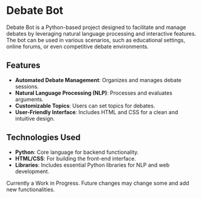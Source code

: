 # Debate Bot

Debate Bot is a Python-based project designed to facilitate and manage debates by leveraging natural language processing and interactive features. The bot can be used in various scenarios, such as educational settings, online forums, or even competitive debate environments.

## Features

- **Automated Debate Management**: Organizes and manages debate sessions.
- **Natural Language Processing (NLP)**: Processes and evaluates arguments.
- **Customizable Topics**: Users can set topics for debates.
- **User-Friendly Interface**: Includes HTML and CSS for a clean and intuitive design.

## Technologies Used

- **Python**: Core language for backend functionality.
- **HTML/CSS**: For building the front-end interface.
- **Libraries**: Includes essential Python libraries for NLP and web development.

Currently a Work in Progress. Future changes may change some and add new functionalities.
